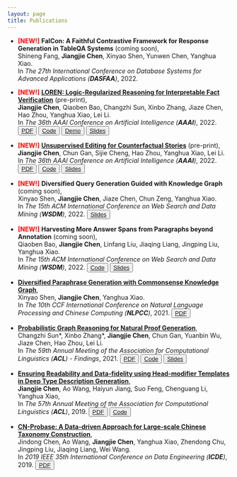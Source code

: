 ```yaml
---
layout: page
title: Publications
---
```


- **<font color=red>[NEW!]</font>** **FalCon: A Faithful Contrastive Framework for Response Generation in TableQA Systems** (coming soon),  
Shineng Fang, **Jiangjie Chen**, Xinyao Shen, Yunwen Chen, Yanghua Xiao.  
In *The 27th International Conference on Database Systems for Advanced Applications (**DASFAA**)*, 2022. 


- **<font color=red>[NEW!]</font>** <a class="conf" target="_blank" href="https://arxiv.org/abs/2012.13577">**LOREN: Logic-Regularized Reasoning for Interpretable Fact Verification**</a> (pre-print),  
**Jiangjie Chen**, Qiaoben Bao, Changzhi Sun, Xinbo Zhang, Jiaze Chen, Hao Zhou, Yanghua Xiao, Lei Li.  
In *The 36th AAAI Conference on Artificial Intelligence (**AAAI**)*, 2022. 
<button type="button" class="button button1"><a class="conf" target="_blank" href="https://arxiv.org/abs/2012.13577">PDF</a></button>
<button type="button" class="button button2"><a class="conf" target="_blank" href="https://github.com/jiangjiechen/LOREN/">Code</a></button>
<button type="button" class="button button3"><a class="conf" target="_blank" href="https://huggingface.co/spaces/Jiangjie/loren-fact-checking">Demo</a></button>
<button type="button" class="button button4"><a class="conf" target="_blank" href="https://jiangjiechen.github.io/slides/AAAI22-loren.pdf">Slides</a></button>


- **<font color=red>[NEW!]</font>** <a class="conf" target="_blank" href="https://arxiv.org/abs/2112.05417">**Unsupervised Editing for Counterfactual Stories**</a> (pre-print),  
**Jiangjie Chen**, Chun Gan, Sijie Cheng, Hao Zhou, Yanghua Xiao, Lei Li.  
In *The 36th AAAI Conference on Artificial Intelligence (**AAAI**)*, 2022.
<button type="button" class="button button1"><a class="conf" target="_blank" href="https://arxiv.org/abs/2112.05417">PDF</a></button>
<button type="button" class="button button2"><a class="conf" target="_blank" href="https://github.com/jiangjiechen/EDUCAT/">Code</a></button>
<button type="button" class="button button4"><a class="conf" target="_blank" href="https://jiangjiechen.github.io/slides/AAAI22-educat.pdf">Slides</a></button>


- **<font color=red>[NEW!]</font>** **Diversified Query Generation Guided with Knowledge Graph** (coming soon),  
Xinyao Shen, **Jiangjie Chen**, Jiaze Chen, Chun Zeng, Yanghua Xiao.  
In *The 15th ACM International Conference on Web Search and Data Mining (**WSDM**)*, 2022.
<button type="button" class="button button4"><a class="conf" target="_blank" href="https://jiangjiechen.github.io/slides/WSDM22-kedy.pdf">Slides</a></button>


- **<font color=red>[NEW!]</font>** **Harvesting More Answer Spans from Paragraphs beyond Annotation** (coming soon),  
Qiaoben Bao, **Jiangjie Chen**, Linfang Liu, Jiaqing Liang, Jingping Liu, Yanghua Xiao.  
In *The 15th ACM International Conference on Web Search and Data Mining (**WSDM**)*, 2022.
<button type="button" class="button button2"><a class="conf" target="_blank" href="https://github.com/iambabao/SCOPE">Code</a></button>
<button type="button" class="button button4"><a class="conf" target="_blank" href="https://jiangjiechen.github.io/slides/WSDM22-scope.key">Slides</a></button>


- <a class="conf" target="_blank" href="https://link.springer.com/chapter/10.1007%2F978-3-030-88480-2_28">**Diversified Paraphrase Generation with Commonsense Knowledge Graph**</a>,  
Xinyao Shen, **Jiangjie Chen**, Yanghua Xiao.  
In *The 10th CCF International Conference on Natural Language Processing and Chinese Computing (**NLPCC**)*, 2021.
<button type="button" class="button button1"><a class="conf" target="_blank" href="https://link.springer.com/chapter/10.1007%2F978-3-030-88480-2_28">PDF</a></button>


- <a class="conf" target="_blank" href="https://aclanthology.org/2021.findings-acl.277">**Probabilistic Graph Reasoning for Natural Proof Generation**</a>,  
Changzhi Sun*, Xinbo Zhang*, **Jiangjie Chen**, Chun Gan, Yuanbin Wu, Jiaze Chen, Hao Zhou, Lei Li.  
In *The 59th Annual Meeting of the Association for Computational Linguistics (**ACL**) - Findings*, 2021.
<button type="button" class="button button1"><a class="conf" target="_blank" href="https://aclanthology.org/2021.findings-acl.277">PDF</a></button>
<button type="button" class="button button2"><a class="conf" target="_blank" href="https://github.com/changzhisun/PRobr/">Code</a></button>
<button type="button" class="button button4"><a class="conf" target="_blank" href="https://jiangjiechen.github.io/slides/ACL21-findings-probr.pdf">Slides</a></button>


- <a class="conf" target="_blank" href="https://aclanthology.org/P19-1196">**Ensuring Readability and Data-fidelity using Head-modifier Templates in Deep Type Description Generation**</a>,  
**Jiangjie Chen**, Ao Wang, Haiyun Jiang, Suo Feng, Chenguang Li, Yanghua Xiao,  
In *The 57th Annual Meeting of the Association for Computational Linguistics (**ACL**)*, 2019.
<button type="button" class="button button1"><a class="conf" target="_blank" href="https://aclanthology.org/P19-1196">PDF</a></button>
<button type="button" class="button button2"><a class="conf" target="_blank" href="https://github.com/jiangjiechen/HedModTmplGen/">Code</a></button>


- <a class="conf" target="_blank" href="https://ieeexplore.ieee.org/abstract/document/8731362/">**CN-Probase: A Data-driven Approach for Large-scale Chinese Taxonomy Construction**</a>,  
Jindong Chen, Ao Wang, **Jiangjie Chen**, Yanghua Xiao, Zhendong Chu, Jingping Liu, Jiaqing Liang, Wei Wang.  
In *2019 IEEE 35th International Conference on Data Engineering (**ICDE**)*, 2019.
<button type="button" class="button button1"><a class="conf" target="_blank" href="https://ieeexplore.ieee.org/abstract/document/8731362/">PDF</a></button>
